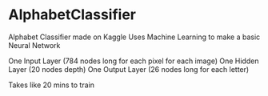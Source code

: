 # AlphabetClassifier
Alphabet Classifier made on Kaggle
Uses Machine Learning to make a basic Neural Network


One Input Layer (784 nodes long for each pixel for each image)
One Hidden Layer (20 nodes depth)
One Output Layer (26 nodes long for each letter)

Takes like 20 mins to train
